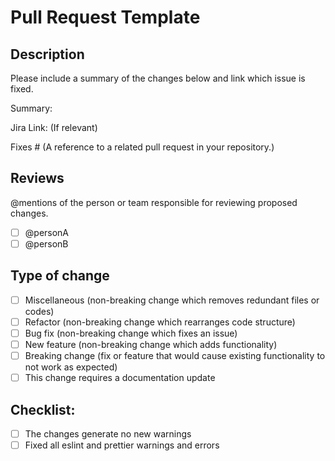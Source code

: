# Pull Request Template

## Description

Please include a summary of the changes below and link which issue is fixed.

Summary:

Jira Link: (If relevant)

Fixes # (A reference to a related pull request in your repository.)

## Reviews

@mentions of the person or team responsible for reviewing proposed changes.

- [ ] @personA
- [ ] @personB

## Type of change

- [ ] Miscellaneous (non-breaking change which removes redundant files or codes)
- [ ] Refactor (non-breaking change which rearranges code structure)
- [ ] Bug fix (non-breaking change which fixes an issue)
- [ ] New feature (non-breaking change which adds functionality)
- [ ] Breaking change (fix or feature that would cause existing functionality to not work as expected)
- [ ] This change requires a documentation update

## Checklist:

- [ ] The changes generate no new warnings
- [ ] Fixed all eslint and prettier warnings and errors
